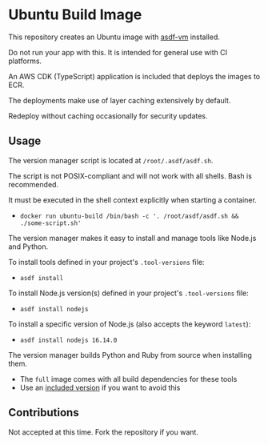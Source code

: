 # Ubuntu Build Image

This repository creates an Ubuntu image with [asdf-vm](https://asdf-vm.com/) installed.

Do not run your app with this. It is intended for general use with CI platforms.

An AWS CDK (TypeScript) application is included that deploys the images to ECR.

The deployments make use of layer caching extensively by default.

Redeploy without caching occasionally for security updates.


## Usage

The version manager script is located at `/root/.asdf/asdf.sh`.

The script is not POSIX-compliant and will not work with all shells.
Bash is recommended.

It must be executed in the shell context explicitly when starting a container.
- `docker run ubuntu-build /bin/bash -c '. /root/asdf/asdf.sh && ./some-script.sh'`

The version manager makes it easy to install and manage tools like Node.js and Python.

To install tools defined in your project's `.tool-versions` file:
- `asdf install`

To install Node.js version(s) defined in your project's `.tool-versions` file:
- `asdf install nodejs`

To install a specific version of Node.js (also accepts the keyword `latest`):
- `asdf install nodejs 16.14.0`

The version manager builds Python and Ruby from source when installing them.
- The `full` image comes with all build dependencies for these tools
- Use an [included version](./.tool-versions) if you want to avoid this


## Contributions

Not accepted at this time. Fork the repository if you want.
